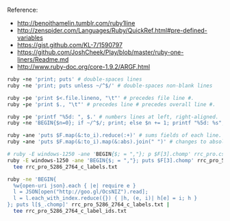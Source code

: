 Reference:
* http://benoithamelin.tumblr.com/ruby1line
* http://zenspider.com/Languages/Ruby/QuickRef.html#pre-defined-variables
* https://gist.github.com/KL-7/1590797
* https://github.com/JoshCheek/Play/blob/master/ruby-one-liners/Readme.md
* http://www.ruby-doc.org/core-1.9.2/ARGF.html

```ruby
ruby -ne 'print; puts' # double-spaces lines
ruby -ne 'print; puts unless ~/^$/' # double-spaces non-blank lines

ruby -pe 'print $<.file.lineno, "\t"' # precedes file line #.
ruby -pe 'print $., "\t"' # precedes line # precedes overall line #.

ruby -pe 'printf "%5d: ", $.' # numbers lines at left, right-aligned.
ruby -ne 'BEGIN{$n=0}; if ~/^$/; print; else $n += 1; printf "%5d: %s", $n, $_; end' # numbers non-blank lines.

ruby -ane 'puts $F.map(&:to_i).reduce(:+)' # sums fields of each line.
ruby -ane 'puts $F.map(&:to_i).map(&:abs).join(" ")' # changes to absolute values.

```

```bash
# ruby -E windows-1250 -ane 'BEGIN{$; = ","}; p $F[3].chomp' rrc_pro.csv | sort -f | uniq | tee rrc_pro_labels.json
ruby -E windows-1250 -ane 'BEGIN{$; = ","}; puts $F[3].chomp' rrc_pro_5286_2764_c_labels.csv | 
  tee rrc_pro_5286_2764_c_labels.txt

ruby -ne 'BEGIN{
  %w{open-uri json}.each { |e| require e }
  l = JSON[open("http://goo.gl/OcsNIZ").read];
  l = l.each_with_index.reduce({}) { |h, (e, i)| h[e] = i; h }
}; puts l[$_.chomp]' rrc_pro_5286_2764_c_labels.txt |
  tee rrc_pro_5286_2764_c_label_ids.txt
```
